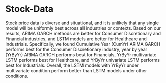 # Stock-Data
Stock price data is diverse and situational, and it is unlikely that any single model will be uniformly best across all industries or contexts. Based on our results, ARIMA GARCH methods are better for Consumer Discretionary and Financial industries, and LSTM models are better for Healthcare and Industrials. Specifically, we found Cumulative Year (CumYr) ARIMA GARCH performs best for the Consumer Discretionary industry, year by year (YrByYr) ARIMA GARCH performs best for Financials, YrByYr multivariate LSTM performs best for Healthcare, and YrByYr univariate LSTM performs best for Industrials. Overall, the LSTM models with YrByYr under multivariate condition perform better than LSTM models under other conditions. 
